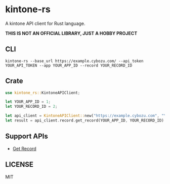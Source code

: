 # kintone-rs

A kintone API client for Rust language.

**THIS IS NOT AN OFFICIAL LIBRARY, JUST A HOBBY PROJECT**

## CLI

```
kintone-rs --base_url https://example.cybozu.com/ --api_token YOUR_API_TOKEN --app YOUR_APP_ID --record YOUR_RECORD_ID
```

## Crate

```rust
use kintone_rs::KintoneAPIClient;

let YOUR_APP_ID = 1;
let YOUR_RECORD_ID = 2;

let api_client = KintoneAPIClient::new("https://example.cybozu.com", "YOUR_API_TOKEN");
let result = api_client.record.get_record(YOUR_APP_ID, YOUR_RECORD_ID).expect("An error occured");
```

## Support APIs

- [Get Record](https://developer.kintone.io/hc/en-us/articles/213149287)

## LICENSE

MIT